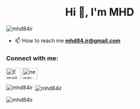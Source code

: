 <h1 align="center">Hi 👋, I'm MHD</h1>
<!-- <h3 align="center">A passionate data engineer</h3>
<img align="right" alt="Coding width="400" src="https://encrypted-tbn0.gstatic.com/images?q=tbn:ANd9GcQ4KfQBzHE-UQ9GZDpiJU0K9GnO_GDocAM-0u5P7o-IPODPkieCWrawoMOr8rnDCKDfu0k&usqp=CAU"> -->

<p align="left"> <img src="https://komarev.com/ghpvc/?username=mhd84ir&label=Profile%20views&color=0e75b6&style=flat" alt="mhd84ir" /> </p>

- 📫 How to reach me **mhd84.ir@gmail.com**

<h3 align="left">Connect with me:</h3>
<p align="left">
<a href="mailto:mhd84.ir@gmail.com" target="_blank"><img align="center" src="https://cdn1.iconfinder.com/data/icons/google-new-logos-1/32/gmail_new_logo-1024.png" alt="Email" height="30" width="40" /></a>
<a href="www.linkedin.com/in/mhd84ir" target="blank"><img align="center" src="https://raw.githubusercontent.com/rahuldkjain/github-profile-readme-generator/master/src/images/icons/Social/linked-in-alt.svg" alt="negar haghpanahi" height="30" width="40" /></a>
</p>




<!-- <h3 align="left">Languages and Tools:</h3>
<p align="left"> <a href="https://www.cprogramming.com/" target="_blank" rel="noreferrer"> <img src="https://raw.githubusercontent.com/devicons/devicon/master/icons/c/c-original.svg" alt="c" width="40" height="40"/> </a> <a href="https://www.w3schools.com/cpp/" target="_blank" rel="noreferrer"> <img src="https://raw.githubusercontent.com/devicons/devicon/master/icons/cplusplus/cplusplus-original.svg" alt="cplusplus" width="40" height="40"/> </a> <a href="https://www.w3schools.com/css/" target="_blank" rel="noreferrer"> <img src="https://raw.githubusercontent.com/devicons/devicon/master/icons/css3/css3-original-wordmark.svg" alt="css3" width="40" height="40"/> </a> <a href="https://www.djangoproject.com/" target="_blank" rel="noreferrer"> <img src="https://cdn.worldvectorlogo.com/logos/django.svg" alt="django" width="40" height="40"/> </a> <a href="https://www.w3.org/html/" target="_blank" rel="noreferrer"> <img src="https://raw.githubusercontent.com/devicons/devicon/master/icons/html5/html5-original-wordmark.svg" alt="html5" width="40" height="40"/> </a> <a href="https://www.mongodb.com/" target="_blank" rel="noreferrer"> <img src="https://raw.githubusercontent.com/devicons/devicon/master/icons/mongodb/mongodb-original-wordmark.svg" alt="mongodb" width="40" height="40"/> </a> <a href="https://www.microsoft.com/en-us/sql-server" target="_blank" rel="noreferrer"> <img src="https://www.svgrepo.com/show/303229/microsoft-sql-server-logo.svg" alt="mssql" width="40" height="40"/> </a> <a href="https://www.python.org" target="_blank" rel="noreferrer"> <img src="https://raw.githubusercontent.com/devicons/devicon/master/icons/python/python-original.svg" alt="python" width="40" height="40"/> </a> </p> -->

<p><img align="left" src="https://github-readme-stats.vercel.app/api/top-langs?username=mhd84ir&show_icons=true&locale=en&layout=compact" alt="mhd84ir" /></p>

<p>&nbsp;<img align="center" src="https://github-readme-stats.vercel.app/api?username=mhd84ir&show_icons=true&locale=en" alt="mhd84ir" /></p>

<p><img align="center" src="https://github-readme-streak-stats.herokuapp.com/?user=mhd84ir&" alt="mhd84ir" /></p>
